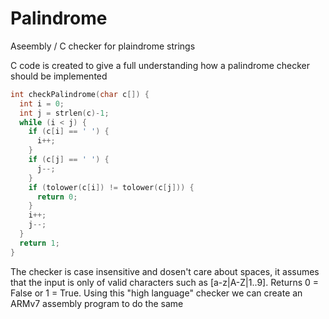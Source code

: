 # Palindrome
Aseembly / C checker for plaindrome strings

C code is created to give a full understanding how a palindrome checker should be implemented 

```c
int checkPalindrome(char c[]) {
  int i = 0;
  int j = strlen(c)-1;
  while (i < j) {
    if (c[i] == ' ') {
      i++;
    }
    if (c[j] == ' ') {
      j--;
    }
    if (tolower(c[i]) != tolower(c[j])) {
      return 0;
    }
    i++;
    j--;
  }
  return 1;
}
```

The checker is case insensitive and dosen't care about spaces, it assumes that the input is only of valid characters such as [a-z|A-Z|1..9]. Returns 0 = False or 1 = True. Using this "high language" checker we can create an ARMv7 assembly program to do the same
